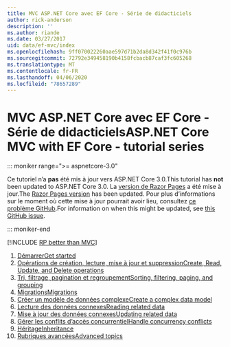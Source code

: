 ```yaml
---
title: MVC ASP.NET Core avec EF Core - Série de didacticiels
author: rick-anderson
description: ''
ms.author: riande
ms.date: 03/27/2017
uid: data/ef-mvc/index
ms.openlocfilehash: 9ff070022260aae597d71b2da8d342f41f0c976b
ms.sourcegitcommit: 72792e349458190b4158fcbacb87caf3fc605268
ms.translationtype: MT
ms.contentlocale: fr-FR
ms.lasthandoff: 04/06/2020
ms.locfileid: "78657289"
---
```

# <a name="aspnet-core-mvc-with-ef-core---tutorial-series"></a><span data-ttu-id="49eec-102">MVC ASP.NET Core avec EF Core - Série de didacticiels</span><span class="sxs-lookup"><span data-stu-id="49eec-102">ASP.NET Core MVC with EF Core - tutorial series</span></span>

::: moniker range=">= aspnetcore-3.0"

<span data-ttu-id="49eec-103">Ce tutoriel n’a **pas** été mis à jour vers ASP.NET Core 3.0.</span><span class="sxs-lookup"><span data-stu-id="49eec-103">This tutorial has **not** been updated to ASP.NET Core 3.0.</span></span> <span data-ttu-id="49eec-104">La [version de Razor Pages](xref:data/ef-rp/intro) a été mise à jour.</span><span class="sxs-lookup"><span data-stu-id="49eec-104">The [Razor Pages version](xref:data/ef-rp/intro) has been updated.</span></span> <span data-ttu-id="49eec-105">Pour plus d’informations sur le moment où cette mise à jour pourrait avoir lieu, consultez [ce problème GitHub](https://github.com/dotnet/AspNetCore.Docs/issues/13920).</span><span class="sxs-lookup"><span data-stu-id="49eec-105">For information on when this might be updated, see [this GitHub issue](https://github.com/dotnet/AspNetCore.Docs/issues/13920).</span></span>

::: moniker-end

[!INCLUDE [RP better than MVC](../../includes/RP-EF/rp-over-mvc.md)]

1. [<span data-ttu-id="49eec-106">Démarrer</span><span class="sxs-lookup"><span data-stu-id="49eec-106">Get started</span></span>](xref:data/ef-mvc/intro)
1. [<span data-ttu-id="49eec-107">Opérations de création, lecture, mise à jour et suppression</span><span class="sxs-lookup"><span data-stu-id="49eec-107">Create, Read, Update, and Delete operations</span></span>](xref:data/ef-mvc/crud)
1. [<span data-ttu-id="49eec-108">Tri, filtrage, pagination et regroupement</span><span class="sxs-lookup"><span data-stu-id="49eec-108">Sorting, filtering, paging, and grouping</span></span>](xref:data/ef-mvc/sort-filter-page)
1. [<span data-ttu-id="49eec-109">Migrations</span><span class="sxs-lookup"><span data-stu-id="49eec-109">Migrations</span></span>](xref:data/ef-mvc/migrations)
1. [<span data-ttu-id="49eec-110">Créer un modèle de données complexe</span><span class="sxs-lookup"><span data-stu-id="49eec-110">Create a complex data model</span></span>](xref:data/ef-mvc/complex-data-model)
1. [<span data-ttu-id="49eec-111">Lecture des données connexes</span><span class="sxs-lookup"><span data-stu-id="49eec-111">Reading related data</span></span>](xref:data/ef-mvc/read-related-data)
1. [<span data-ttu-id="49eec-112">Mise à jour des données connexes</span><span class="sxs-lookup"><span data-stu-id="49eec-112">Updating related data</span></span>](xref:data/ef-mvc/update-related-data)
1. [<span data-ttu-id="49eec-113">Gérer les conflits d’accès concurrentiel</span><span class="sxs-lookup"><span data-stu-id="49eec-113">Handle concurrency conflicts</span></span>](xref:data/ef-mvc/concurrency)
1. [<span data-ttu-id="49eec-114">Héritage</span><span class="sxs-lookup"><span data-stu-id="49eec-114">Inheritance</span></span>](xref:data/ef-mvc/inheritance)
1. [<span data-ttu-id="49eec-115">Rubriques avancées</span><span class="sxs-lookup"><span data-stu-id="49eec-115">Advanced topics</span></span>](xref:data/ef-mvc/advanced)
